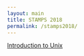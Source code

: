 ```yaml
---
layout: main
title: STAMPS 2018
permalink: /stamps2018/
---
```



[Introduction to Unix](/stamps2018/unix/intro)

